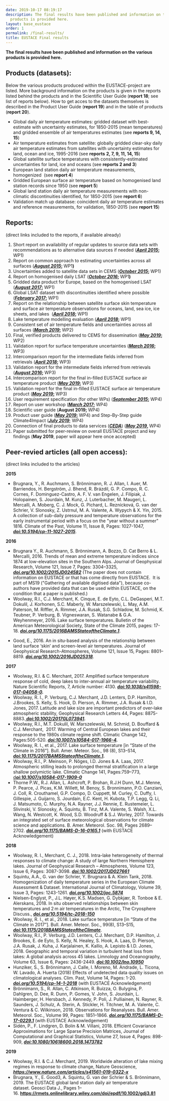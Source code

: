 ```yaml
---
date: 2019-10-17 08:19:17
description: The final results have been published and information on the various
  products is provided here.
layout: base_eustace
order: 1
permalink: /final-results/
title: EUSTACE Final results
---
```


<p><strong>The final results have been published and information on the various products is provided here.</strong></p>
<h2><strong>Products (datasets):</strong></h2>
<p><strong></strong>Below the various products produced within the EUSTACE-project are listed. More background information on the products is given in the reports listed behind the products and in the Scientific User Guide (<strong>report 18</strong>; see list of reports below). How to get acces to the datasets themselves is described in the Product User Guide (<strong>report 19</strong>) and in the table of products (<strong>report 20</strong>).</p>
<ul>
<li>Global daily air temperature estimates: gridded dataset with best-estimate with uncertainty estimates, for 1850-2015 (mean temperatures) and gridded ensemble of air temperatures estimates (see <strong>reports 9, 14, 15</strong>)</li>
<li>Air temperature estimates from satellite: globally gridded clear-sky daily air temperature estimates from satellites with uncertainty estimates for land, ocean and ice, 1995-2016 (see <strong>reports</strong> <strong>2, 7, 9, 11, 14, 15</strong>)</li>
<li>Global satellite surface temperatures with consistently-estimated uncertainties for land, ice and oceans (see <strong>reports 2 and 3</strong>)</li>
<li>European land station daily air temperature measurements, homogenized  (see <strong>report 4</strong>)</li>
<li>Gridded European surface air temperature based on homogenised land station records since 1950 (see <strong>report 5</strong>)</li>
<li>Global land station daily air temperature measurements with non-climatic discontinuities identified, for 1850-2015 (see <strong>report 6</strong>)</li>
<li>Validation match up database: coincident daily air temperature estimates and reference measurements, for validation, 1850-2015 (see <strong>report 15</strong>)</li>
</ul>
<h2><strong>Reports: </strong></h2>
<p>(direct links included to the reports, if available already)</p>
<ol>
<li>Short report on availability of regular updates to source data sets with recommendations as to alternative data sources if needed (<strong><em><a href="/eustace/static/media/uploads/Deliverables/eustace_d1-1.pdf">April 2015</a></em>; </strong>WP1)</li>
<li>Report on common approach to estimating uncertainties across all surfaces (<strong><em><a href="/eustace/static/media/uploads/Deliverables/eustace_d1-2.pdf">August 2015</a></em>; </strong>WP1<strong>)</strong></li>
<li>Uncertainties added to satellite data sets in CEMS (<strong><em><a href="/eustace/static/media/uploads/Deliverables/eustace_d1-3.pdf">October 2015</a></em>; </strong>WP1)</li>
<li>Report on homogenised daily LSAT (<strong><em><a href="/eustace/static/media/uploads/Deliverables/eustace_d1-4.pdf">October 2016</a></em>; </strong>WP1<strong>)</strong></li>
<li>Gridded data product for Europe, based on the homogenised LSAT (<strong><em><a href="https://www.eustaceproject.org/eustace/static/media/uploads/eustace_deliverable_1-6.pdf">August 2017</a></em>; </strong>WP1)</li>
<li>Global LSAT dataset with discontinuities identified where possible (<strong><em><a href="https://www.eustaceproject.org/eustace/static/media/uploads/deliverable_1.7_eustace_report_revision.pdf">February 2017</a></em>; </strong>WP1)</li>
<li>Report on the relationship between satellite surface skin temperature and surface air temperature observations for oceans, land, sea ice, ice sheets, and lakes  (<strong><em><a href="https://www.eustaceproject.eu/eustace/static/media/uploads/d1.5_revised.pdf">April 2018</a></em>; </strong>WP1)</li>
<li>Lake temperature modelling evaluation (<strong><em><a href="https://www.eustaceproject.eu/eustace/static/media/uploads/deliverable_d1.8.pdf">April 2018</a></em>; </strong>WP1)</li>
<li>Consistent set of air temperature fields and uncertainties across all surfaces (<strong><em><a href="https://www.eustaceproject.org/eustace/static/media/uploads/d2.2_finalproduct.pdf">March 2019</a></em>; </strong>WP2)</li>
<li>Final, verified products delivered to CEMS for dissemination (<strong><a href="/eustace/static/media/uploads/d_2.6_final.pdf" title="EUSTACE Deliverable 2.6"><em>May </em><em>2019</em></a>; </strong>WP2)</li>
<li>Validation report for surface temperature uncertainties (<strong><em><a href="https://www.eustaceproject.eu/eustace/static/media/uploads/eustace_d3-1_final_(1).pdf">March 2016</a></em>; </strong>WP3)             </li>
<li>Intercomparison report for the intermediate fields inferred from retrievals (<strong><em><a href="https://www.eustaceproject.eu/eustace/static/media/uploads/eustace_3-2.pdf">April 2018</a></em>; </strong>WP3)</li>
<li>Validation report for the intermediate fields inferred from retrievals  (<strong><em><a href="https://www.eustaceproject.org/eustace/static/media/uploads/eustace_d3-3_resubmitted.pdf">August 2016</a></em>; </strong>WP3)</li>
<li>Intercomparison report for the final in-filled EUSTACE surface air temperature product (<strong><a href="/eustace/static/media/uploads/d3-4_final.pdf" title="EUSTACE Deliverable 3.4"><em>May 2019</em></a>; </strong>WP3) </li>
<li>Validation report for the final in-filled EUSTACE surface air temperature product (<strong><a href="/eustace/static/media/uploads/d3-5_final.pdf" title="EUSTACE Deliverable 3.5"><em>May 2019</em></a>; </strong>WP3)</li>
<li>User requirement specification (for other WPs) (<strong><em><a href="/eustace/static/media/uploads/Deliverables/eustace_d4-1.pdf">September 2015</a></em>; </strong>WP4)</li>
<li>Report on user workshop (<strong><em><a href="/eustace/static/media/uploads/Deliverables/eustace_d4-9.pdf">March 2017</a></em>; </strong>WP4)</li>
<li>Scientific user guide (<strong>August 2019; </strong>WP4) </li>
<li>Product user guide (<strong><a href="http://cedadocs.ceda.ac.uk/1389/" title="EUSTACE Product User Guide"><em>May</em><em> 2019</em></a>; </strong>WP4) and Step-By-Step guide Climate4Impact (<em><a href="https://www.eustaceproject.org/eustace/static/media/uploads/how_to_use_climate4impact_is-enes3_july_2019.pdf"><strong>July 2019</strong></a></em>; WP4)</li>
<li>Connection of final products to data services (<em><strong><a href="https://catalogue.ceda.ac.uk/uuid/a52b2cc065a847b8a77a93896880349f">CEDA</a></strong></em>) (<strong><a href="/eustace/static/media/uploads/d_4.5_final.pdf" title="EUSTACE Deliverable 4.5"><em>May 2019</em></a>, </strong>WP4)</li>
<li>Paper submitted for peer-review on overall EUSTACE project and key findings (<strong>May 2019</strong>, paper will appear here once accepted)</li>
</ol>
<h2><strong>Peer-revied articles (all open access):</strong></h2>
<p>(direct links included to the articles)</p>
<p><strong>2015</strong></p>
<ul>
<li>Brugnara, Y., R. Auchmann, S. Brönnimann, R. J. Allan, I. Auer, M. Barriendos, H. Bergström, J. Bhend, R. Brázdil, G. P. Compo, R. C. Cornes, F. Dominguez-Castro, A. F. V. van Engelen, J. Filipiak, J. Holopainen, S. Jourdain, M. Kunz, J. Luterbacher, M. Maugeri, L. Mercalli, A. Moberg, C. J. Mock, G. Pichard, L. Reznícková, G. van der Schrier, V. Slonosky, Z. Ustrnul, M. A. Valente, A. Wypych &amp; X. Yin, 2015. A collection of sub-daily pressure and temperature observations for the early instrumental period with a focus on the "year without a summer" 1816. Climate of the Past, Volume 11, Issue 8, Pages: 1027-1047, <em><strong><a href="https://www.clim-past.net/11/1027/2015/cp-11-1027-2015.pdf">doi:10.5194/cp-11-1027-2015</a></strong></em>.</li>
</ul>
<p><strong>2016</strong></p>
<ul>
<li>Brugnara Y., R. Auchmann, S. Brönnimann, A. Bozzo,<b> </b>D. Cat Berro &amp; L. Mercalli, 2016. Trends of mean and extreme temperature indices since 1874 at low-elevation sites in the Southern Alps. Journal of Geophysical Research, Volume 121, Issue 7, Pages: 3304–3325, <em><strong><a href="https://agupubs.onlinelibrary.wiley.com/doi/full/10.1002/2015JD024582">doi.org/10.1002/2015JD024582</a></strong></em> (The paper does not contain information on EUSTACE or that has come directly from EUSTACE.  It is part of MS19 ("Gathering of available digitised data"), because co-authors have provided data that can be used within EUSTACE, on the condition that a paper is published.)</li>
<li>Woolway, R.I., C.J. Merchant, K. Cinque, E. de Eyto, C.L. DeGasperi, M.T. Dokulil, J. Korhonen, S.C. Maberly, W. Marszelewski, L. May, A.M. Paterson, M. Riffler, A. Rimmer, J.A. Rusak, S.G. Schladow, M. Schmid, K. Teubner, P. Verburg, B. Vigneswaran, S. Watanabe &amp; G.A. Weyhenmeyer, 2016. Lake surface temperatures. Bulletin of the American Meteorological Society, State of the Climate 2015, pages: 17-18. <em><strong><a href="https://doi.org/10.1175/2016BAMSStateoftheClimate.1">doi.org/10.1175/2016BAMSStateoftheClimate.1</a></strong></em>.</li>
</ul>
<ul>
<li>Good, E., 2016. An in situ-based analysis of the relationship between land surface ‘skin’ and screen-level air temperatures. Journal of Geophysical Research-Atmospheres, Volume 121, Issue 15, Pages: 8801–8819. <em><strong><a href="https://agupubs.onlinelibrary.wiley.com/doi/full/10.1002/2016JD025318">doi.org/10.1002/2016JD025318</a></strong></em>.</li>
</ul>
<p><strong>2017</strong></p>
<ul>
<li>Woolway, R.I. &amp; C. Merchant, 2017. Amplified surface temperature response of cold, deep lakes to inter-annual air temperature variability. Nature Scientific Reports, 7, Article number: 4130. <em><strong><a href="https://www.researchgate.net/publication/317955580_Amplified_surface_temperature_response_of_cold_deep_lakes_to_inter-annual_air_temperature_variability">doi:10.1038/s41598-017-04058-0</a>. </strong></em></li>
<li>Woolway, R. I., P. Verburg, C.J. Merchant, J.D. Lenters, D.P. Hamilton, J.Brookes, S. Kelly, S. Hook, D. Pierson, A. Rimmer, J.A. Rusak &amp; I.D. Jones, 2017. Latitude and lake size are important predictors of over-lake atmospheric stability, Geophysical Research Letters 44, Pages: 8875-8883.<em><strong><a href="https://agupubs.onlinelibrary.wiley.com/doi/pdf/10.1002/2017GL073941"> doi:10.1002/2017GL073941</a>.</strong></em></li>
<li>Woolway, R.I., M.T. Dokulil, W. Marszelewski, M. Schmid, D. Bouffard &amp; C.J. Merchant,  2017. Warming of Central European lakes and their response to the 1980s climate regime shift. Climatic Change 142, Pages:505-520. <em><strong><a href="https://link.springer.com/content/pdf/10.1007%2Fs10584-017-1966-4.pdf">doi:10.1007/s10584-017-1966-4</a>.</strong></em></li>
<li>Woolway, R. I., et al., 2017. Lake surface temperature [in “State of the Climate in 2016”]. Bull. Amer. Meteor. Soc., 98 (8), S13–S14, <em><strong><a href="https://journals.ametsoc.org/doi/10.1175/2017BAMSStateoftheClimate.1">doi:10.1175/2017BAMSStateoftheClimate.1</a>.</strong></em></li>
<li>Woolway, R.I., P. Meinson, P. Nõges, I.D. Jones &amp; A. Laas, 2017. Atmospheric stilling leads to prolonged thermal stratification in a large shallow polymictic lake. Climatic Change 141, Pages:759–773, <a href="https://link.springer.com/content/pdf/10.1007%2Fs10584-017-1909-0.pdf">d<em><strong>oi:10.1007/s10584-017-1909-0</strong></em></a></li>
<li>Thorne P.W., R.J. Allan, L. Ashcroft, P. Brohan, R.J.H Dunn, M.J. Menne, P. Pearce, J. Picas, K.M. Willett, M. Benoy, S. Bronnimann, P.O. Canziani, J. Coll, R. Crouthamel, G.P. Compo, D. Cuppett, M. Curley, C. Duffy, I. Gillespie, J. Guijarro, S. Jourdain, E.C. Kent, H. Kubota, T.P. Legg, Q. Li, J. Matsumoto, C. Murphy, N.A. Rayner, J.J. Rennie, E. Rustemeier, L. Slivinski, V. Slonosky, A. Squintu, B. Tinz, M.A. Valente, S. Walsh, X.L. Wang, N. Westcott, K. Wood, S.D. Woodruff &amp; S.J. Worley, 2017. Towards an integrated set of surface meteorological observations for climate science and applications. B. Amer. Meteorol. Soc. 98, Pages 2689–2702. <em><strong><a href="https://journals.ametsoc.org/doi/10.1175/BAMS-D-16-0165.1">doi.org/10.1175/BAMS-D-16-0165.1</a></strong></em> (with EUSTACE Acknowledgement)</li>
</ul>
<p><strong>2018      </strong>                                               </p>
<ul>
<li>Woolway, R. I., Merchant, C. J., 2018. Intra-lake heterogeneity of thermal responses to climate change: A study of large Northern Hemisphere lakes. Journal of Geophysical Research – Atmospheres, Volume 123, Issue 6, Pages: 3087-3098. <em><strong><a href="https://agupubs.onlinelibrary.wiley.com/doi/10.1002/2017JD027661">doi:10.1002/2017JD027661</a></strong></em></li>
<li>Squintu, A.A., G. van der Schrier, Y. Brugnara &amp; A. Klein Tank, 2018. Homogenization of daily temperature series in the European Climate Assessment &amp; Dataset. International Journal of Climatology, Volume 39, Issue 3, Pages: 1243-1261. <em><strong><a href="https://rmets.onlinelibrary.wiley.com/doi/full/10.1002/joc.5874">doi.org/10.1002/joc.5874</a></strong></em></li>
<li>Nielsen-Englyst, P., J.L. Høyer, K.S. Madsen, G. Dybkjær, R. Tonboe &amp; E. Alerskans, 2018. In situ observed relationships between skin temperatures and 2 m air temperatures in the Arctic, The Cryosphere Discuss., <em><strong><a href="https://www.the-cryosphere-discuss.net/tc-2018-150/tc-2018-150.pdf">doi.org/10.5194/tc-2018-150</a></strong></em></li>
<li>Woolway, R. I., et al., 2018. Lake surface temperature [in “State of the Climate in 2017”]. Bull. Amer. Meteor. Soc., 99(8), S13–S15, <em><strong><a href="https://journals.ametsoc.org/doi/10.1175/2018BAMSStateoftheClimate.1">doi:10.1175/2018BAMSStateoftheClimate</a></strong></em>.</li>
<li>Woolway, R.I., P. Verburg, J.D. Lenters, C.J. Merchant, D.P. Hamilton, J. Brookes, E. de Eyto, S. Kelly, N. Healey, S. Hook, A. Laas, D. Pierson, J.A. Rusak, J. Kuha, J. Karjalainen, K. Kallio, A. Lepisto &amp; I.D. Jones, 2018. Geographic and temporal variation in turbulent heat loss from lakes: A global analysis across 45 lakes. Limnology and Oceanography, Volume 63, Issue 6, Pages: 2436-2449. <em><strong><a href="https://aslopubs.onlinelibrary.wiley.com/doi/full/10.1002/lno.10950">doi:10.1002/lno.10950</a></strong></em></li>
<li>Hunziker, S., S. Brönnimann, J. Calle, I. Moreno, M. Andrade, L. Ticona, W. Lavado, A. Huerta (2018) Effects of undetected data quality issues on climatological analyses. Clim. Past, Volume 14, Pages: 1-20. <em><strong><a href="https://www.clim-past.net/14/1/2018/cp-14-1-2018.pdf">doi.org/10.5194/cp-14-1-2018</a></strong></em> (with EUSTACE Acknowledgement)</li>
<li>Brönnimann, S., R. Allan, C. Atkinson, R. Buizza, O. Bulygina, P. Dahlgren, D. Dee, R. Dunn, P. Gomes, V. John, S. Jourdain, L. Haimberger, H. Hersbach, J. Kennedy, P. Poli, J. Pulliainen, N. Rayner, R. Saunders, J. Schulz, A. Sterin, A. Stickler, H. Titchner, M. A. Valente, C. Ventura &amp; C. Wilkinson, 2018. Observations for Reanalyses. Bull. Amer. Meteorol. Soc., Volume 99, Pages: 1851–1866. <em><strong><a href="https://journals.ametsoc.org/doi/10.1175/BAMS-D-17-0229.1">doi.org/10.1175/BAMS-D-17-0229.1</a></strong></em> (with EUSTACE Acknowledgement)</li>
<li>Sidén, P., F. Lindgren, D. Bolin &amp; M. Villani, 2018. Efficient Covariance Approximations for Large Sparse Precision Matrices, Journal of Computational and Graphical Statistics, Volume 27, Issue 4, Pages: 898-909, <em><strong><a href="https://www.tandfonline.com/doi/full/10.1080/10618600.2018.1473782">doi:10.1080/10618600.2018.1473782</a></strong></em></li>
</ul>
<p><strong>2019</strong></p>
<ul>
<li>Woolway, R.I. &amp; C.J. Merchant, 2019. Worldwide alteration of lake mixing regimes in response to climate change, Nature Geoscience, <em><strong><a href="https://www.nature.com/articles/s41561-019-0322-x">https://www.nature.com/articles/s41561-019-0322-x</a></strong></em></li>
<li>Brugnara, Y., E. Good3, A. Squintu, G. van der Schrier &amp; S. Brönnimann, 2019. The EUSTACE global land station daily air temperature dataset. Geosci Data J., Pages 1–16. <strong><a href="https://rmets.onlinelibrary.wiley.com/doi/epdf/10.1002/gdj3.81">https://rmets.onlinelibrary.wiley.com/doi/epdf/10.1002/gdj3.81</a></strong></li>
</ul>
